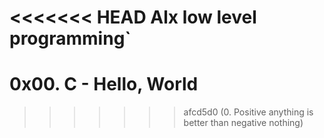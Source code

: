 <<<<<<< HEAD
Alx low level programming`
=======
# 0x00. C - Hello, World
>>>>>>> afcd5d0 (0. Positive anything is better than negative nothing)
